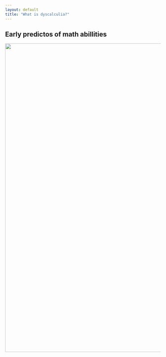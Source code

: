 ```yaml
---
layout: default
title: "What is dyscalculia?"
---
```

## Early predictos of math abillities 

<img src="early_predictors.png" width="1000" class="center">
